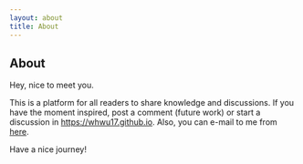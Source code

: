 ```yaml
---
layout: about
title: About
---
```


## About


Hey, nice to meet you. 

This is a platform for all readers to share knowledge and discussions. If you have the moment inspired, post a comment (future work) or start a discussion in <a href="https://whwu17.github.io">https://whwu17.github.io</a>. Also, you can e-mail to me from <a href="mailto://whwu17@foxmail.com">here</a>.



Have a nice journey!

<script>
    let e=document.getElementsByClassName('post-comments')[0]
    e.setAttribute('style','display:none;')
</script>